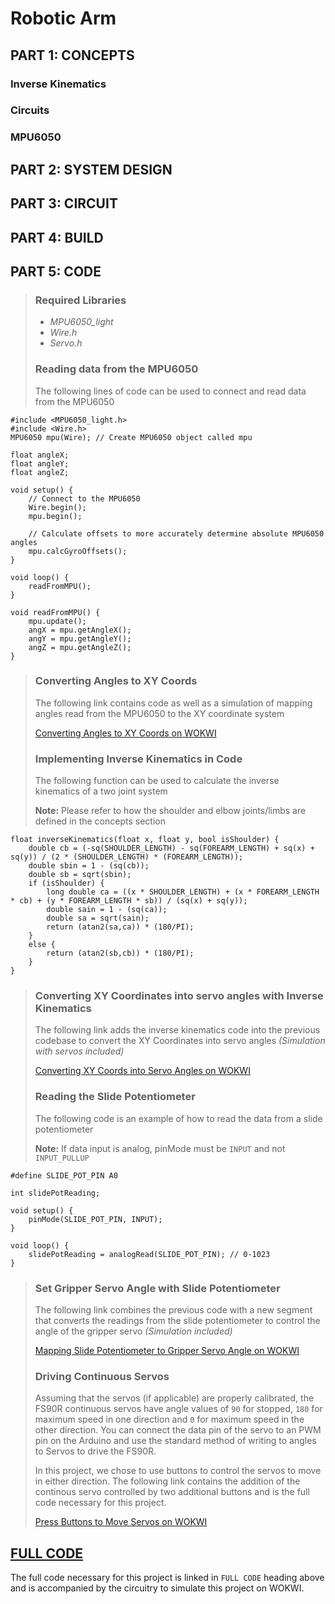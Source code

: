 # Robotic Arm


## **PART 1: CONCEPTS**
### Inverse Kinematics

### Circuits
### MPU6050

## **PART 2: SYSTEM DESIGN**

## **PART 3: CIRCUIT**

## **PART 4: BUILD**

## **PART 5: CODE**

> ### **Required Libraries**
> * *MPU6050_light*
> * *Wire.h*
> * *Servo.h*
> ### **Reading data from the MPU6050**
> The following lines of code can be used to connect and read data from the MPU6050

    #include <MPU6050_light.h>
    #include <Wire.h>
    MPU6050 mpu(Wire); // Create MPU6050 object called mpu

    float angleX;
    float angleY;
    float angleZ;

    void setup() {
        // Connect to the MPU6050
        Wire.begin();
        mpu.begin();

        // Calculate offsets to more accurately determine absolute MPU6050 angles
        mpu.calcGyroOffsets();
    }

    void loop() {
        readFromMPU();
    }

    void readFromMPU() {
        mpu.update();
        angX = mpu.getAngleX();
        angY = mpu.getAngleY();
        angZ = mpu.getAngleZ();
    }

> ### **Converting Angles to XY Coords**
> The following link contains code as well as a simulation of mapping angles read from the MPU6050 to the XY coordinate system
>
> [Converting Angles to XY Coords on WOKWI](https://wokwi.com/projects/335575380850115156)
> 
> ### **Implementing Inverse Kinematics in Code**
> The following function can be used to calculate the inverse kinematics of a two joint system
>
> **Note:** Please refer to how the shoulder and elbow joints/limbs are defined in the concepts section

    float inverseKinematics(float x, float y, bool isShoulder) {
        double cb = (-sq(SHOULDER_LENGTH) - sq(FOREARM_LENGTH) + sq(x) + sq(y)) / (2 * (SHOULDER_LENGTH) * (FOREARM_LENGTH));
        double sbin = 1 - (sq(cb));
        double sb = sqrt(sbin);
        if (isShoulder) {
            long double ca = ((x * SHOULDER_LENGTH) + (x * FOREARM_LENGTH * cb) + (y * FOREARM_LENGTH * sb)) / (sq(x) + sq(y));
            double sain = 1 - (sq(ca));
            double sa = sqrt(sain);
            return (atan2(sa,ca)) * (180/PI);
        }
        else { 
            return (atan2(sb,cb)) * (180/PI);
        }
    }

> ### **Converting XY Coordinates into servo angles with Inverse Kinematics**
> The following link adds the inverse kinematics code into the previous codebase to convert the XY Coordinates into servo angles *(Simulation with servos included)*
>
> [Converting XY Coords into Servo Angles on WOKWI](https://wokwi.com/projects/335575417969705556)
>
> ### **Reading the Slide Potentiometer**
>The following code is an example of how to read the data from a slide potentiometer
>
> **Note:** If data input is analog, pinMode must be `INPUT` and not `INPUT_PULLUP`

    #define SLIDE_POT_PIN A0

    int slidePotReading;

    void setup() {
        pinMode(SLIDE_POT_PIN, INPUT);
    }

    void loop() {
        slidePotReading = analogRead(SLIDE_POT_PIN); // 0-1023
    }

> ### **Set Gripper Servo Angle with Slide Potentiometer**
> The following link combines the previous code with a new segment that converts the readings from the slide potentiometer to control the angle of the gripper servo *(Simulation included)*
>
> [Mapping Slide Potentiometer to Gripper Servo Angle on WOKWI](https://wokwi.com/projects/335575464075592276)
>
> ### **Driving Continuous Servos**
> Assuming that the servos (if applicable) are properly calibrated, the FS90R continuous servos have angle values of `90` for stopped, `180` for maximum speed in one direction and `0` for maximum speed in the other direction. You can connect the data pin of the servo to an PWM pin on the Arduino and use the standard method of writing to angles to Servos to drive the FS90R.
>
> In this project, we chose to use buttons to control the servos to move in either direction. The following link contains the addition of the continous servo controlled by two additional buttons and is the full code necessary for this project.
>
> [Press Buttons to Move Servos on WOKWI](https://wokwi.com/projects/335575481692717652)

## [**FULL CODE**](https://wokwi.com/projects/335575481692717652)
The full code necessary for this project is linked in `FULL CODE` heading above and is accompanied by the circuitry to simulate this project on WOKWI.
